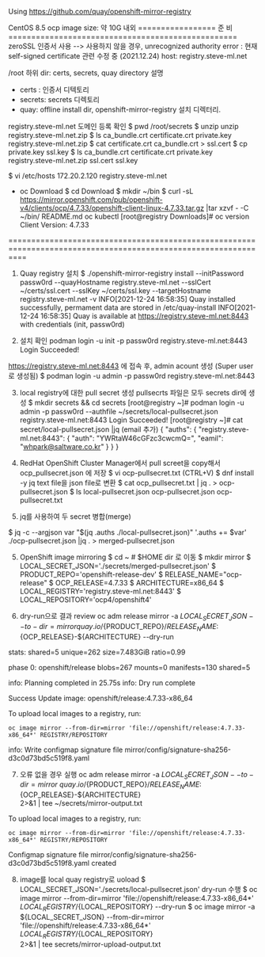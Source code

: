 Using https://github.com/quay/openshift-mirror-registry

CentOS 8.5
ocp image size: 약 10G 내외
================= 준 비 ==================================================
zeroSSL 인증서 사용  --> 사용하지 않을 경우, unrecognized authority error : 현재 self-signed certificate 관련 수정 중 (2021.12.24)
host: registry.steve-ml.net

/root 하위 dir: certs, secrets, quay
directory 설명
- certs : 인증서 디텍토리
- secrets: secrets 디렉토리
- quay: offline install dir, openshift-mirror-registry 설치 디렉터리.

registry.steve-ml.net 도메인 등록 확인
$ pwd
/root/secrets
$ unzip unzip registry.steve-ml.net.zip
$ ls
ca_bundle.crt  certificate.crt  private.key  registry.steve-ml.net.zip
$ cat certificate.crt ca_bundle.crt > ssl.cert
$ cp private.key ssl.key
$ ls
ca_bundle.crt  certificate.crt  private.key  registry.steve-ml.net.zip  ssl.cert  ssl.key

$ vi /etc/hosts
172.20.2.120  registry.steve-ml.net

- oc Download
$ cd Download
$ mkdir ~/bin
$ curl -sL https://mirror.openshift.com/pub/openshift-v4/clients/ocp/4.7.33/openshift-client-linux-4.7.33.tar.gz |tar xzvf - -C ~/bin/
README.md
oc
kubectl
[root@registry Downloads]# oc version
Client Version: 4.7.33

================================================================================================================

1. Quay registry 설치
$ ./openshift-mirror-registry install --initPassword passw0rd --quayHostname registry.steve-ml.net --sslCert ~/certs/ssl.cert --sslKey ~/certs/ssl.key --targetHostname registry.steve-ml.net -v
INFO[2021-12-24 16:58:35] Quay installed successfully, permament data are stored in /etc/quay-install
INFO[2021-12-24 16:58:35] Quay is available at https://registry.steve-ml.net:8443 with credentials (init, passw0rd)

2. 설치 확인
podman login -u init -p passw0rd registry.steve-ml.net:8443
Login Succeeded!

https://registry.steve-ml.net:8443 에 접속 후, admin acount 생성 (Super user로 생성됨)
$ podman login -u admin -p passw0rd registry.steve-ml.net:8443


3. local registry에 대한 pull secret 생성
pullsecrts 파일은 모두 secrets dir에 생성
$ mkdir secrets && cd secrets
[root@registry ~]# podman login -u admin -p passw0rd --authfile ~/secrets/local-pullsecret.json registry.steve-ml.net:8443
Login Succeeded!
[root@registry ~]# cat secret/local-pullsecret.json |jq  (email 추가)
{
  "auths": {
    "registry.steve-ml.net:8443": {
      "auth": "YWRtaW46cGFzc3cwcmQ=",
      "eamil": "whpark@saltware.co.kr"
    }
  }
}

4.  RedHat OpenShift Cluster Manager에서 pull screet을 copy해서 ocp_pullsecret.json 에 저장
$ vi ocp-pullsecret.txt
(CTRL+V)
$ dnf install -y jq
text file을 json file로 변환
$ cat ocp_pullsecret.txt | jq . > ocp-pullsecret.json
$ ls
local-pullsecret.json  ocp-pullsecret.json  ocp-pullsecret.txt

5. jq를 사용하여 두 secret 병합(merge)

$ jq -c --argjson var "$(jq .auths ./local-pullsecret.json)" '.auths += $var' ./ocp-pullsecret.json |jq . > merged-pullsecret.json


5. OpenShift image mirroring
$ cd ~  # $HOME dir 로 이동
$ mkdir mirror
$ LOCAL_SECRET_JSON='./secrets/merged-pullsecret.json'
$ PRODUCT_REPO='openshift-release-dev'
$ RELEASE_NAME="ocp-release"
$ OCP_RELEASE=4.7.33
$ ARCHITECTURE=x86_64
$ LOCAL_REGISTRY='registry.steve-ml.net:8443'
$ LOCAL_REPOSITORY='ocp4/openshift4'

6. dry-run으로 결과 review
oc adm release mirror -a ${LOCAL_SECRET_JSON} --to-dir=mirror quay.io/${PRODUCT_REPO}/${RELEASE_NAME}:${OCP_RELEASE}-${ARCHITECTURE} --dry-run

stats: shared=5 unique=262 size=7.483GiB ratio=0.99

phase 0:
   openshift/release blobs=267 mounts=0 manifests=130 shared=5

info: Planning completed in 25.75s
info: Dry run complete

Success
Update image:  openshift/release:4.7.33-x86_64

To upload local images to a registry, run:

    oc image mirror --from-dir=mirror 'file://openshift/release:4.7.33-x86_64*' REGISTRY/REPOSITORY

info: Write configmap signature file mirror/config/signature-sha256-d3c0d73bd5c519f8.yaml

7. 오류 없을 경우 실행
oc adm release mirror -a ${LOCAL_SECRET_JSON} --to-dir=mirror \
quay.io/${PRODUCT_REPO}/${RELEASE_NAME}:${OCP_RELEASE}-${ARCHITECTURE}  \
2>&1 | tee ~/secrets/mirror-output.txt

To upload local images to a registry, run:

    oc image mirror --from-dir=mirror 'file://openshift/release:4.7.33-x86_64*' REGISTRY/REPOSITORY

Configmap signature file mirror/config/signature-sha256-d3c0d73bd5c519f8.yaml created

8. image를 local quay registry로 uoload
$ LOCAL_SECRET_JSON='./secrets/local-pullsecret.json'
dry-run 수행
$ oc image mirror --from-dir=mirror 'file://openshift/release:4.7.33-x86_64*' ${LOCAL_REGISTRY}/${LOCAL_REPOSITORY} --dry-run
$ oc image mirror -a ${LOCAL_SECRET_JSON} --from-dir=mirror 'file://openshift/release:4.7.33-x86_64*'  \
${LOCAL_REGISTRY}/${LOCAL_REPOSITORY} \
2>&1 | tee secrets/mirror-upload-output.txt












